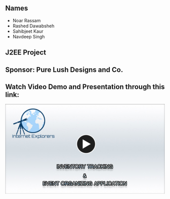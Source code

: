 ## Names 
* Noar Rassam
* Rashed Dawabsheh
* Sahibjeet Kaur
* Navdeep Singh

## J2EE Project
## Sponsor: Pure Lush Designs and Co.


## Watch Video Demo and Presentation through this link:

[![Watch the video](https://github.com/noarrassam/PureLushDesigns_CapstoneProject/blob/master/Images/Thumbnail%20Edit%20Final.jpg)](https://youtu.be/U_M25bCl1wQ?cc_load_policy=1) 